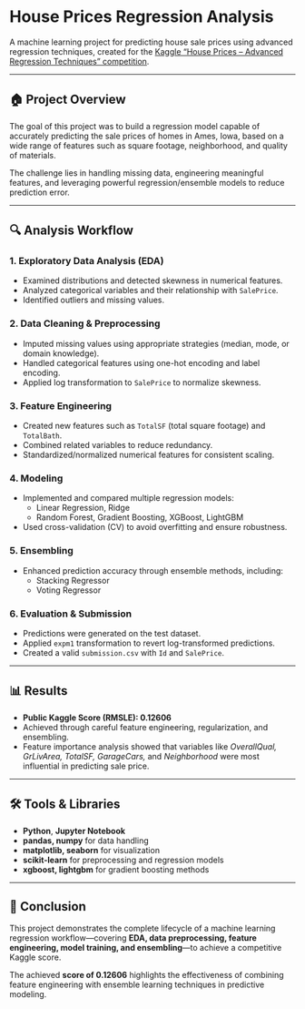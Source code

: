 # House Prices Regression Analysis

A machine learning project for predicting house sale prices using advanced regression techniques, created for the [Kaggle “House Prices – Advanced Regression Techniques” competition](https://www.kaggle.com/competitions/house-prices-advanced-regression-techniques/overview).

---

## 🏠 Project Overview

The goal of this project was to build a regression model capable of accurately predicting the sale prices of homes in Ames, Iowa, based on a wide range of features such as square footage, neighborhood, and quality of materials.  

The challenge lies in handling missing data, engineering meaningful features, and leveraging powerful regression/ensemble models to reduce prediction error.

---

## 🔍 Analysis Workflow

### 1. Exploratory Data Analysis (EDA)
- Examined distributions and detected skewness in numerical features.  
- Analyzed categorical variables and their relationship with `SalePrice`.  
- Identified outliers and missing values.  

### 2. Data Cleaning & Preprocessing
- Imputed missing values using appropriate strategies (median, mode, or domain knowledge).  
- Handled categorical features using one-hot encoding and label encoding.  
- Applied log transformation to `SalePrice` to normalize skewness.  

### 3. Feature Engineering
- Created new features such as `TotalSF` (total square footage) and `TotalBath`.  
- Combined related variables to reduce redundancy.  
- Standardized/normalized numerical features for consistent scaling.  

### 4. Modeling
- Implemented and compared multiple regression models:  
  - Linear Regression, Ridge
  - Random Forest, Gradient Boosting, XGBoost, LightGBM  
- Used cross-validation (CV) to avoid overfitting and ensure robustness.  

### 5. Ensembling
- Enhanced prediction accuracy through ensemble methods, including:
	- Stacking Regressor
	- Voting Regressor  

### 6. Evaluation & Submission
- Predictions were generated on the test dataset.  
- Applied `expm1` transformation to revert log-transformed predictions.  
- Created a valid `submission.csv` with `Id` and `SalePrice`.  

---

## 📊 Results

- **Public Kaggle Score (RMSLE): 0.12606**  
- Achieved through careful feature engineering, regularization, and ensembling.  
- Feature importance analysis showed that variables like *OverallQual, GrLivArea, TotalSF, GarageCars,* and *Neighborhood* were most influential in predicting sale price.  

---

## 🛠️ Tools & Libraries

- **Python**, **Jupyter Notebook**  
- **pandas, numpy** for data handling  
- **matplotlib, seaborn** for visualization  
- **scikit-learn** for preprocessing and regression models  
- **xgboost, lightgbm** for gradient boosting methods  

---

## 📌 Conclusion

This project demonstrates the complete lifecycle of a machine learning regression workflow—covering **EDA, data preprocessing, feature engineering, model training, and ensembling**—to achieve a competitive Kaggle score.  

The achieved **score of 0.12606** highlights the effectiveness of combining feature engineering with ensemble learning techniques in predictive modeling.  
